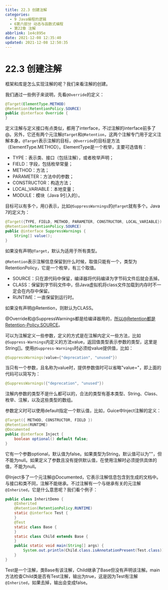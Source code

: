 ```yaml
---
title: 22.3 创建注解
categories:
  - 9 Java编程的逻辑
  - 6第六部分 动态与函数式编程
  - 第22章 注解
abbrlink: 1e4c895e
date: 2021-12-08 12:35:40
updated: 2021-12-08 12:50:35
---
```

# 22.3 创建注解
框架和库是怎么实现注解的呢？我们来看注解的创建。

我们通过一些例子来说明，先看`@Override`的定义：

```java
@Target(ElementType.METHOD)
@Retention(RetentionPolicy.SOURCE)
public @interface Override {
}
```

定义注解与定义接口有点类似，都用了interface，不过注解的interface前多了@。另外，它还有两个元注解`@Target`和`@Retention`，这两个注解专门用于定义注解本身。`@Target`表示注解的目标，`@Override`的目标是方法（ElementType.METHOD）。ElementType是一个枚举，主要可选值有：
- TYPE：表示类、接口（包括注解），或者枚举声明；
- FIELD：字段，包括枚举常量；
- METHOD：方法；
- PARAMETER：方法中的参数；
- CONSTRUCTOR：构造方法；
- LOCAL_VARIABLE：本地变量；
- MODULE：模块（Java 9引入的）。

目标可以有多个，用{}表示，比如`@SuppressWarnings`的`@Target`就有多个。Java 7的定义为：

```java
@Target({TYPE, FIELD, METHOD, PARAMETER, CONSTRUCTOR, LOCAL_VARIABLE})
@Retention(RetentionPolicy.SOURCE)
public @interface SuppressWarnings {
    String[] value();
}
```

如果没有声明`@Target`，默认为适用于所有类型。

`@Retention`表示注解信息保留到什么时候，取值只能有一个，类型为RetentionPolicy，它是一个枚举，有三个取值。
- SOURCE：只在源代码中保留，编译器将代码编译为字节码文件后就会丢掉。
- CLASS：保留到字节码文件中，但Java虚拟机将class文件加载到内存时不一定会在内存中保留。
- RUNTIME：一直保留到运行时。

如果没有声明@Retention，则默认为CLASS。

@Override和@SuppressWarnings都是给编译器用的，所以@Retention都是Retention-Policy.SOURCE。

可以为注解定义一些参数，定义的方式是在注解内定义一些方法，比如`@Suppress-Warnings`内定义的方法value，返回值类型表示参数的类型，这里是String[]。使用`@Suppress-Warnings`时必须给value提供值，比如：

```java
@SuppressWarnings(value={"deprecation", "unused"})
```

当只有一个参数，且名称为value时，提供参数值时可以省略"value="，即上面的代码可以简写为：

```java
@SuppressWarnings({"deprecation", "unused"})
```

注解内参数的类型不是什么都可以的，合法的类型有基本类型、String、Class、枚举、注解，以及这些类型的数组。

参数定义时可以使用default指定一个默认值，比如，Guice中Inject注解的定义：

```java
@Target({ METHOD, CONSTRUCTOR, FIELD })
@Retention(RUNTIME)
@Documented
public @interface Inject {
    boolean optional() default false;
}
```

它有一个参数optional，默认值为false。如果类型为String，默认值可以为""，但不能为null。如果定义了参数且没有提供默认值，在使用注解时必须提供具体的值，不能为null。

@Inject多了一个元注解@Documented，它表示注解信息包含到生成的文档中。
与接口和类不同，注解不能继承。不过注解有一个与继承有关的元注解`@Inherited`，它是什么意思呢？我们看个例子：

```java
public class InheritDemo {
    @Inherited
    @Retention(RetentionPolicy.RUNTIME)
    static @interface Test {
    }
    @Test
    static class Base {
    }
    static class Child extends Base {
    }
    public static void main(String[] args) {
        System.out.println(Child.class.isAnnotationPresent(Test.class));
    }
}
```

Test是一个注解，类Base有该注解，Child继承了Base但没有声明该注解。main方法检查Child类是否有Test注解，输出为true，这是因为Test有注解`@Inherited`，如果去掉，输出会变成false。
